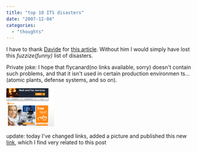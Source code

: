 ```yaml
---
title: "top 10 ITS disasters"
date: "2007-12-04"
categories: 
  - "thoughts"
---
```


I have to thank [Davide](www.davidesaglietti.it) for [this article](http://news.zdnet.com/2424-9595_22-177729.html). Without him I would simply have lost this _fuzzize(_funny_)_ list of disasters.

Private joke: I hope that flycanard(no links available, sorry) doesn't contain such problems, and that it isn't used in certain production environmen [](void(0) "petitflycanard")ts... (atomic plants, defense systems, and so on).

[](void(0) "petitflycanard")

[![petitflycanard](images/petitflycanard.thumbnail.png)](void(0) "petitflycanard")

update: today I've changed links, added a picture and published this new [link](http://www.dailymotion.com/video/x3gkbc_compil-hilarious-bad-day-at-the-off ), which I find very related to this post

